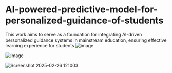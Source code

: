 # AI-powered-predictive-model-for-personalized-guidance-of-students
This work aims  to serve as a foundation for integrating AI-driven personalized  guidance systems in mainstream education, ensuring effective  learning experience for students
![image](https://github.com/user-attachments/assets/a8321ce3-4f70-4e8e-84e4-0cf99f2693ba)

![image](https://github.com/user-attachments/assets/553c1f91-ea89-4b4c-8a93-6f9c9fe506c6)

![Screenshot 2025-02-26 121003](https://github.com/user-attachments/assets/75f8fa91-d253-4e1c-8d05-7253ac8234c2)
